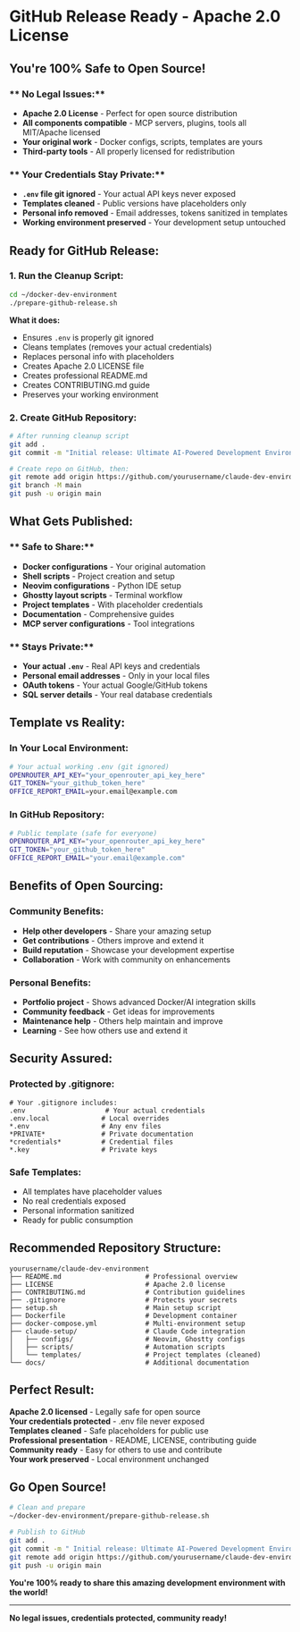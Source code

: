 #  **GitHub Release Ready - Apache 2.0 License**

##  **You're 100% Safe to Open Source!**

### ** No Legal Issues:**
- **Apache 2.0 License** - Perfect for open source distribution
- **All components compatible** - MCP servers, plugins, tools all MIT/Apache licensed
- **Your original work** - Docker configs, scripts, templates are yours
- **Third-party tools** - All properly licensed for redistribution

### ** Your Credentials Stay Private:**
- **`.env` file git ignored** - Your actual API keys never exposed
- **Templates cleaned** - Public versions have placeholders only
- **Personal info removed** - Email addresses, tokens sanitized in templates
- **Working environment preserved** - Your development setup untouched

##  **Ready for GitHub Release:**

### **1. Run the Cleanup Script:**
```bash
cd ~/docker-dev-environment
./prepare-github-release.sh
```

**What it does:**
-  Ensures `.env` is properly git ignored
-  Cleans templates (removes your actual credentials)
-  Replaces personal info with placeholders
-  Creates Apache 2.0 LICENSE file
-  Creates professional README.md
-  Creates CONTRIBUTING.md guide
-  Preserves your working environment

### **2. Create GitHub Repository:**
```bash
# After running cleanup script
git add .
git commit -m "Initial release: Ultimate AI-Powered Development Environment"

# Create repo on GitHub, then:
git remote add origin https://github.com/yourusername/claude-dev-environment.git
git branch -M main
git push -u origin main
```

##  **What Gets Published:**

### ** Safe to Share:**
- **Docker configurations** - Your original automation
- **Shell scripts** - Project creation and setup
- **Neovim configurations** - Python IDE setup
- **Ghostty layout scripts** - Terminal workflow
- **Project templates** - With placeholder credentials
- **Documentation** - Comprehensive guides
- **MCP server configurations** - Tool integrations

### ** Stays Private:**
- **Your actual `.env`** - Real API keys and credentials
- **Personal email addresses** - Only in your local files
- **OAuth tokens** - Your actual Google/GitHub tokens
- **SQL server details** - Your real database credentials

##  **Template vs Reality:**

### **In Your Local Environment:**
```bash
# Your actual working .env (git ignored)
OPENROUTER_API_KEY="your_openrouter_api_key_here"
GIT_TOKEN="your_github_token_here"
OFFICE_REPORT_EMAIL=your.email@example.com
```

### **In GitHub Repository:**
```bash
# Public template (safe for everyone)
OPENROUTER_API_KEY="your_openrouter_api_key_here"
GIT_TOKEN="your_github_token_here"
OFFICE_REPORT_EMAIL="your.email@example.com"
```

##  **Benefits of Open Sourcing:**

### **Community Benefits:**
- **Help other developers** - Share your amazing setup
- **Get contributions** - Others improve and extend it
- **Build reputation** - Showcase your development expertise
- **Collaboration** - Work with community on enhancements

### **Personal Benefits:**
- **Portfolio project** - Shows advanced Docker/AI integration skills
- **Community feedback** - Get ideas for improvements
- **Maintenance help** - Others help maintain and improve
- **Learning** - See how others use and extend it

##  **Security Assured:**

### **Protected by .gitignore:**
```gitignore
# Your .gitignore includes:
.env                    # Your actual credentials
.env.local             # Local overrides
*.env                  # Any env files
*PRIVATE*              # Private documentation
*credentials*          # Credential files
*.key                  # Private keys
```

### **Safe Templates:**
- All templates have placeholder values
- No real credentials exposed
- Personal information sanitized
- Ready for public consumption

##  **Recommended Repository Structure:**

```
yourusername/claude-dev-environment
├── README.md                     # Professional overview
├── LICENSE                       # Apache 2.0 license
├── CONTRIBUTING.md               # Contribution guidelines
├── .gitignore                    # Protects your secrets
├── setup.sh                      # Main setup script
├── Dockerfile                    # Development container
├── docker-compose.yml            # Multi-environment setup
├── claude-setup/                 # Claude Code integration
│   ├── configs/                  # Neovim, Ghostty configs
│   ├── scripts/                  # Automation scripts
│   └── templates/                # Project templates (cleaned)
└── docs/                         # Additional documentation
```

##  **Perfect Result:**

 **Apache 2.0 licensed** - Legally safe for open source  
 **Your credentials protected** - .env file never exposed  
 **Templates cleaned** - Safe placeholders for public use  
 **Professional presentation** - README, LICENSE, contributing guide  
 **Community ready** - Easy for others to use and contribute  
 **Your work preserved** - Local environment unchanged  

##  **Go Open Source!**

```bash
# Clean and prepare
~/docker-dev-environment/prepare-github-release.sh

# Publish to GitHub
git add .
git commit -m " Initial release: Ultimate AI-Powered Development Environment"
git remote add origin https://github.com/yourusername/claude-dev-environment.git
git push -u origin main
```

**You're 100% ready to share this amazing development environment with the world!** 

---

**No legal issues, credentials protected, community ready!** 
